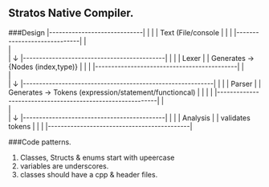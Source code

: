 ## Stratos Native Compiler.

###Design
    |-----------------------------|
    |                             |
    |   Text (File/console        |
    |                             |
    |-----------------------------|
                    |   
                    |       
                    |
                    &#8595;
    |--------------------------------------------|
    |                                            |
    |   Lexer                                    |
    |   Generates -> {Nodes (index,type)}        |
    |                                            |
    |--------------------------------------------|
                    |   
                    |       
                    |
                    &#8595;
    |-----------------------------------------------------------|
    |                                                           |
    |   Parser                                                  |
    |   Generates  -> Tokens (expression/statement/functioncal) |       |
    |                                                           |
    |-----------------------------------------------------------|
                    |   
                    |       
                    |
                    &#8595;
    |--------------------------------------------|
    |                                            |
    |   Analysis                                 |
    |   validates tokens                         |
    |                                            |
    |--------------------------------------------|






###Code patterns.
1. Classes, Structs & enums start with upeercase 
2. variables are underscores.
3. classes should have a cpp & header files.